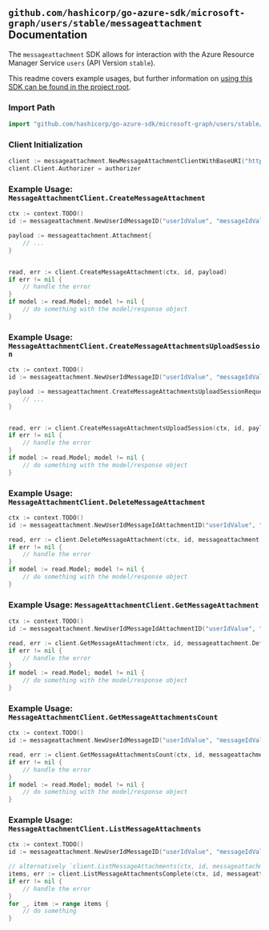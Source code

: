 
## `github.com/hashicorp/go-azure-sdk/microsoft-graph/users/stable/messageattachment` Documentation

The `messageattachment` SDK allows for interaction with the Azure Resource Manager Service `users` (API Version `stable`).

This readme covers example usages, but further information on [using this SDK can be found in the project root](https://github.com/hashicorp/go-azure-sdk/tree/main/docs).

### Import Path

```go
import "github.com/hashicorp/go-azure-sdk/microsoft-graph/users/stable/messageattachment"
```


### Client Initialization

```go
client := messageattachment.NewMessageAttachmentClientWithBaseURI("https://management.azure.com")
client.Client.Authorizer = authorizer
```


### Example Usage: `MessageAttachmentClient.CreateMessageAttachment`

```go
ctx := context.TODO()
id := messageattachment.NewUserIdMessageID("userIdValue", "messageIdValue")

payload := messageattachment.Attachment{
	// ...
}


read, err := client.CreateMessageAttachment(ctx, id, payload)
if err != nil {
	// handle the error
}
if model := read.Model; model != nil {
	// do something with the model/response object
}
```


### Example Usage: `MessageAttachmentClient.CreateMessageAttachmentsUploadSession`

```go
ctx := context.TODO()
id := messageattachment.NewUserIdMessageID("userIdValue", "messageIdValue")

payload := messageattachment.CreateMessageAttachmentsUploadSessionRequest{
	// ...
}


read, err := client.CreateMessageAttachmentsUploadSession(ctx, id, payload)
if err != nil {
	// handle the error
}
if model := read.Model; model != nil {
	// do something with the model/response object
}
```


### Example Usage: `MessageAttachmentClient.DeleteMessageAttachment`

```go
ctx := context.TODO()
id := messageattachment.NewUserIdMessageIdAttachmentID("userIdValue", "messageIdValue", "attachmentIdValue")

read, err := client.DeleteMessageAttachment(ctx, id, messageattachment.DefaultDeleteMessageAttachmentOperationOptions())
if err != nil {
	// handle the error
}
if model := read.Model; model != nil {
	// do something with the model/response object
}
```


### Example Usage: `MessageAttachmentClient.GetMessageAttachment`

```go
ctx := context.TODO()
id := messageattachment.NewUserIdMessageIdAttachmentID("userIdValue", "messageIdValue", "attachmentIdValue")

read, err := client.GetMessageAttachment(ctx, id, messageattachment.DefaultGetMessageAttachmentOperationOptions())
if err != nil {
	// handle the error
}
if model := read.Model; model != nil {
	// do something with the model/response object
}
```


### Example Usage: `MessageAttachmentClient.GetMessageAttachmentsCount`

```go
ctx := context.TODO()
id := messageattachment.NewUserIdMessageID("userIdValue", "messageIdValue")

read, err := client.GetMessageAttachmentsCount(ctx, id, messageattachment.DefaultGetMessageAttachmentsCountOperationOptions())
if err != nil {
	// handle the error
}
if model := read.Model; model != nil {
	// do something with the model/response object
}
```


### Example Usage: `MessageAttachmentClient.ListMessageAttachments`

```go
ctx := context.TODO()
id := messageattachment.NewUserIdMessageID("userIdValue", "messageIdValue")

// alternatively `client.ListMessageAttachments(ctx, id, messageattachment.DefaultListMessageAttachmentsOperationOptions())` can be used to do batched pagination
items, err := client.ListMessageAttachmentsComplete(ctx, id, messageattachment.DefaultListMessageAttachmentsOperationOptions())
if err != nil {
	// handle the error
}
for _, item := range items {
	// do something
}
```
